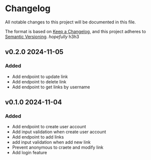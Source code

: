 # Changelog

All notable changes to this project will be documented in this file.

The format is based on [Keep a Changelog](https://keepachangelog.com/en/1.1.0/),
and this project adheres to [Semantic Versioning](https://semver.org/spec/v2.0.0.html). *hopefully* h3h3

## v0.2.0 2024-11-05
### Added
- Add endpoint to update link
- Add endpoint to delete link
- Add endpoint to get links by username

## v0.1.0 2024-11-04
### Added
- Add endpoint to create user account
- Add input validation when create user account
- Add endpoint to add links
- add input validation when add new link
- Prevent anonymous to craete and modify link
- Add login feature